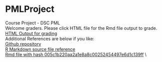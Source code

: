 # PMLProject
Course Project - DSC PML
<br />
Welcome graders. Please click HTML file for the Rmd file output to grade.
<br />
<a href="pml_project_torpy_5.html">HTML Output for grading</a>
<br />
Additional References are below if you like:
<br />
<a href="https://github.com/dday76/PMLProject">Github repository</a>
<br />
<a href="pml_project_torpy_5.Rmd">R Markdown source file reference</a>
<br />
<a href="https://github.com/dday76/PMLProject/commit/005c1b220aa2a1e8a8c00252454497e6d1c139ff#diff-9ca1dcf02b82979b2e1660788b303b89">Rmd file with hash 005c1b220aa2a1e8a8c00252454497e6d1c139ff</a> \
